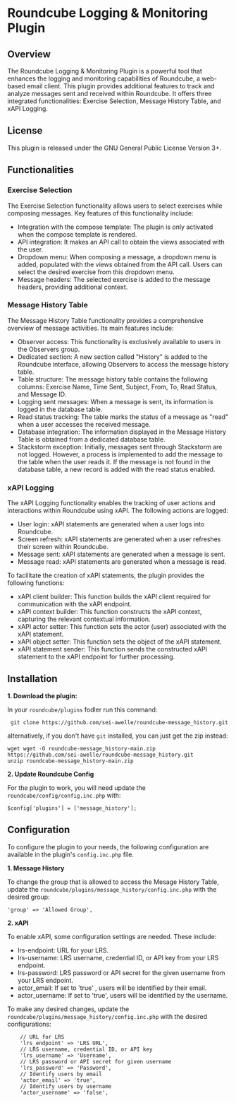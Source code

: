 # Roundcube Logging & Monitoring Plugin
## Overview
The Roundcube Logging & Monitoring Plugin is a powerful tool that enhances the logging and monitoring capabilities of Roundcube, a web-based email client. This plugin provides additional features to track and analyze messages sent and received within Roundcube. It offers three integrated functionalities: Exercise Selection, Message History Table, and xAPI Logging.

## License 
This plugin is released under the GNU General Public License Version 3+.

## Functionalities

### Exercise Selection
The Exercise Selection functionality allows users to select exercises while composing messages. Key features of this functionality include:

- Integration with the compose template: The plugin is only activated when the compose template is rendered. 
- API integration: It makes an API call to obtain the views associated with the user.
- Dropdown menu: When composing a message, a dropdown menu is added, populated with the views obtained from the API call. Users can select the desired exercise from this dropdown menu.
- Message headers: The selected exercise is added to the message headers, providing additional context.

### Message History Table
The Message History Table functionality provides a comprehensive overview of message activities. Its main features include:

- Observer access: This functionality is exclusively available to users in the Observers group.
- Dedicated section: A new section called "History" is added to the Roundcube interface, allowing Observers to access the message history table.
- Table structure: The message history table contains the following columns: Exercise Name, Time Sent, Subject, From, To, Read Status, and Message ID.
- Logging sent messages: When a message is sent, its information is logged in the database table.
- Read status tracking: The table marks the status of a message as "read" when a user accesses the received message.
- Database integration: The information displayed in the Message History Table is obtained from a dedicated database table.
- Stackstorm exception: Initially, messages sent through Stackstorm are not logged. However, a process is implemented to add the message to the table when the user reads it. If the message is not found in the database table, a new record is added with the read status enabled.

### xAPI Logging
The xAPI Logging functionality enables the tracking of user actions and interactions within Roundcube using xAPI. The following actions are logged:

- User login: xAPI statements are generated when a user logs into Roundcube.
- Screen refresh: xAPI statements are generated when a user refreshes their screen within Roundcube.
- Message sent: xAPI statements are generated when a message is sent.
- Message read: xAPI statements are generated when a message is read.

To facilitate the creation of xAPI statements, the plugin provides the following functions:

- xAPI client builder: This function builds the xAPI client required for communication with the xAPI endpoint.
- xAPI context builder: This function constructs the xAPI context, capturing the relevant contextual information.
- xAPI actor setter: This function sets the actor (user) associated with the xAPI statement.
- xAPI object setter: This function sets the object of the xAPI statement.
- xAPI statement sender: This function sends the constructed xAPI statement to the xAPI endpoint for further processing.

## Installation

**1. Download the plugin:**

In your ```roundcube/plugins``` fodler run this command:

``` git clone https://github.com/sei-awelle/roundcube-message_history.git```

alternatively, if you don't have ```git``` installed, you can just get the zip instead:

``` 
wget wget -O roundcube-message_history-main.zip https://github.com/sei-awelle/roundcube-message_history.git
unzip roundcube-message_history-main.zip
```

**2. Update Roundcube Config**

For the plugin to work, you will need update the ```roundcube/config/config.inc.php``` with:

```$config['plugins'] = ['message_history'];```

## Configuration

To configure the plugin to your needs, the following configuration are available in the plugin's ```config.inc.php``` file. 

**1. Message History**

To change the group that is allowed to access the Mesage History Table, update the ```roundcube/plugins/message_history/config.inc.php``` with the desired group:

```'group' => 'Allowed Group', ```

**2. xAPI**

To enable xAPI, some configuration settings are needed. These include:

-   lrs-endpoint: URL for your LRS.
-   lrs-username: LRS username, credential ID, or API key from your LRS endpoint.
-   lrs-password: LRS password or API secret for the given username from your LRS endpoint.
-   actor_email: If set to 'true' , users will be identified by their email.
-   actor_username: If set to 'true', users will be identified by the username.

To make any desired changes, update the ```roundcube/plugins/message_history/config.inc.php``` with the desired configurations:

```
    // URL for LRS
    'lrs_endpoint' => 'LRS URL',
    // LRS username, credential ID, or API key
    'lrs_username' => 'Username',
    // LRS password or API secret for given username
    'lrs_password' => 'Password',
    // Identify users by email
    'actor_email' => 'true',
    // Identify users by username
    'actor_username' => 'false',
```



